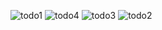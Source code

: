 ![todo1](https://github.com/OyaOzcan/todoapp/assets/141520129/d88c6322-c154-4a40-8c90-25dbaa621b2c)
![todo4](https://github.com/OyaOzcan/todoapp/assets/141520129/b4c4cc25-e8c2-47ca-96ab-d93ebfd94560)
![todo3](https://github.com/OyaOzcan/todoapp/assets/141520129/91921b19-1796-4180-a14c-67508adc17f1)
![todo2](https://github.com/OyaOzcan/todoapp/assets/141520129/cbcdab8c-5a40-487d-8ec5-60ec8d1db507)
